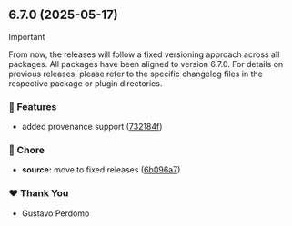 ## 6.7.0 (2025-05-17)

> [!IMPORTANT]
> From now, the releases will follow a fixed versioning approach across all packages. All packages have been aligned to version 6.7.0. For details on previous releases, please refer to the specific changelog files in the respective package or plugin directories.

### 🚀 Features

- added provenance support ([732184f](https://github.com/gperdomor/nx-tools/commit/732184f))

### 🏡 Chore

- **source:** move to fixed releases ([6b096a7](https://github.com/gperdomor/nx-tools/commit/6b096a7))

### ❤️ Thank You

- Gustavo Perdomo
